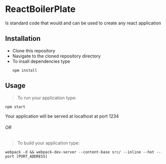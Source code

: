 # ReactBoilerPlate
Is standard code that would and can be used to create any react application

## Installation
* Clone this repository
* Navigate to the cloned repository directory
* To insall dependencies type
    ```
    npm install
    ```

## Usage

> To run your application type:
```
npm start
```
Your application will be served at localhost at port 1234
###### OR
> To build your application type:
```
webpack -d && webpack-dev-server --content-base src/ --inline --hot --port [PORT_ADDRESS]
```
